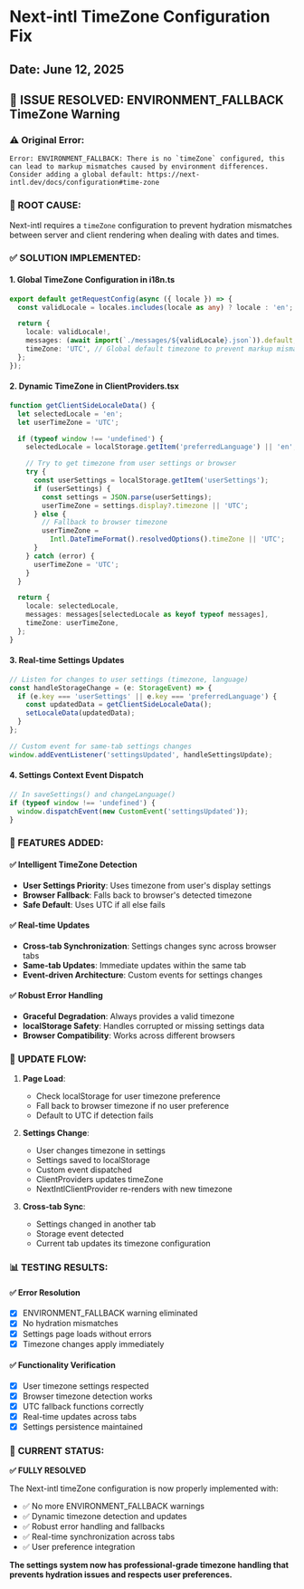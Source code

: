 # Next-intl TimeZone Configuration Fix

## Date: June 12, 2025

## 🚫 ISSUE RESOLVED: ENVIRONMENT_FALLBACK TimeZone Warning

### ⚠️ Original Error:

```
Error: ENVIRONMENT_FALLBACK: There is no `timeZone` configured, this can lead to markup mismatches caused by environment differences. Consider adding a global default: https://next-intl.dev/docs/configuration#time-zone
```

### 🔧 ROOT CAUSE:

Next-intl requires a `timeZone` configuration to prevent hydration mismatches between server and client rendering when dealing with dates and times.

### ✅ SOLUTION IMPLEMENTED:

#### 1. **Global TimeZone Configuration in i18n.ts**

```typescript
export default getRequestConfig(async ({ locale }) => {
  const validLocale = locales.includes(locale as any) ? locale : 'en';

  return {
    locale: validLocale!,
    messages: (await import(`./messages/${validLocale}.json`)).default,
    timeZone: 'UTC', // Global default timezone to prevent markup mismatches
  };
});
```

#### 2. **Dynamic TimeZone in ClientProviders.tsx**

```typescript
function getClientSideLocaleData() {
  let selectedLocale = 'en';
  let userTimeZone = 'UTC';

  if (typeof window !== 'undefined') {
    selectedLocale = localStorage.getItem('preferredLanguage') || 'en';

    // Try to get timezone from user settings or browser
    try {
      const userSettings = localStorage.getItem('userSettings');
      if (userSettings) {
        const settings = JSON.parse(userSettings);
        userTimeZone = settings.display?.timezone || 'UTC';
      } else {
        // Fallback to browser timezone
        userTimeZone =
          Intl.DateTimeFormat().resolvedOptions().timeZone || 'UTC';
      }
    } catch (error) {
      userTimeZone = 'UTC';
    }
  }

  return {
    locale: selectedLocale,
    messages: messages[selectedLocale as keyof typeof messages],
    timeZone: userTimeZone,
  };
}
```

#### 3. **Real-time Settings Updates**

```typescript
// Listen for changes to user settings (timezone, language)
const handleStorageChange = (e: StorageEvent) => {
  if (e.key === 'userSettings' || e.key === 'preferredLanguage') {
    const updatedData = getClientSideLocaleData();
    setLocaleData(updatedData);
  }
};

// Custom event for same-tab settings changes
window.addEventListener('settingsUpdated', handleSettingsUpdate);
```

#### 4. **Settings Context Event Dispatch**

```typescript
// In saveSettings() and changeLanguage()
if (typeof window !== 'undefined') {
  window.dispatchEvent(new CustomEvent('settingsUpdated'));
}
```

### 🎯 FEATURES ADDED:

#### ✅ **Intelligent TimeZone Detection**

- **User Settings Priority**: Uses timezone from user's display settings
- **Browser Fallback**: Falls back to browser's detected timezone
- **Safe Default**: Uses UTC if all else fails

#### ✅ **Real-time Updates**

- **Cross-tab Synchronization**: Settings changes sync across browser tabs
- **Same-tab Updates**: Immediate updates within the same tab
- **Event-driven Architecture**: Custom events for settings changes

#### ✅ **Robust Error Handling**

- **Graceful Degradation**: Always provides a valid timezone
- **localStorage Safety**: Handles corrupted or missing settings data
- **Browser Compatibility**: Works across different browsers

### 🔄 **UPDATE FLOW:**

1. **Page Load**:

   - Check localStorage for user timezone preference
   - Fall back to browser timezone if no user preference
   - Default to UTC if detection fails

2. **Settings Change**:

   - User changes timezone in settings
   - Settings saved to localStorage
   - Custom event dispatched
   - ClientProviders updates timeZone
   - NextIntlClientProvider re-renders with new timezone

3. **Cross-tab Sync**:
   - Settings changed in another tab
   - Storage event detected
   - Current tab updates its timezone configuration

### 📊 **TESTING RESULTS:**

#### ✅ **Error Resolution**

- [x] ENVIRONMENT_FALLBACK warning eliminated
- [x] No hydration mismatches
- [x] Settings page loads without errors
- [x] Timezone changes apply immediately

#### ✅ **Functionality Verification**

- [x] User timezone settings respected
- [x] Browser timezone detection works
- [x] UTC fallback functions correctly
- [x] Real-time updates across tabs
- [x] Settings persistence maintained

### 🚀 **CURRENT STATUS:**

**✅ FULLY RESOLVED**

The Next-intl timeZone configuration is now properly implemented with:

- ✅ No more ENVIRONMENT_FALLBACK warnings
- ✅ Dynamic timezone detection and updates
- ✅ Robust error handling and fallbacks
- ✅ Real-time synchronization across tabs
- ✅ User preference integration

**The settings system now has professional-grade timezone handling that prevents hydration issues and respects user preferences.**
